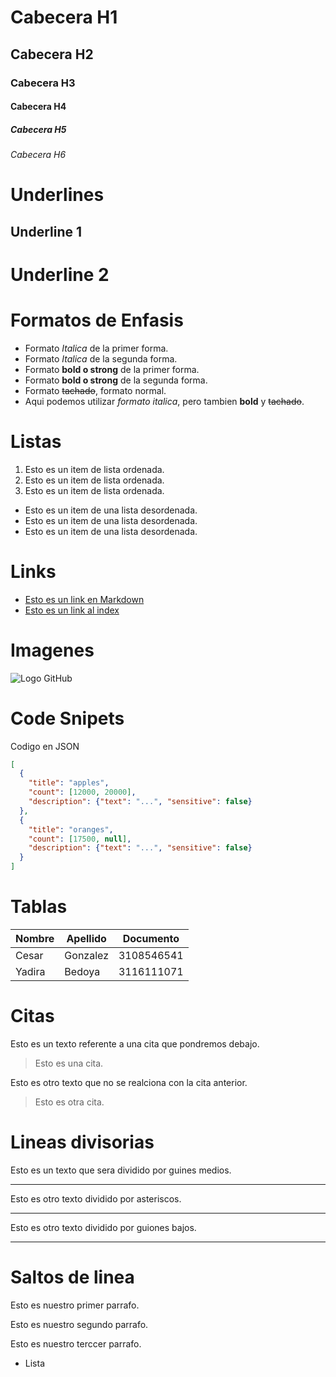 # Cabecera H1
## Cabecera H2
### Cabecera H3
#### Cabecera H4
##### Cabecera H5
###### Cabecera H6


# Underlines
Underline 1
-------------

Underline 2
=============

# Formatos de Enfasis
- Formato *Italica* de la primer forma.
- Formato _Italica_ de la segunda forma.
- Formato **bold o strong** de la primer forma.
- Formato __bold o strong__ de la segunda forma.
- Formato ~~tachado~~, formato normal.
- Aqui podemos utilizar *formato italica*, pero tambien **bold**  y ~~tachado~~.

# Listas
1. Esto es un item de lista ordenada.
2. Esto es un item de lista ordenada.
3. Esto es un item de lista ordenada.
- Esto es un item de una lista desordenada.
- Esto es un item de una lista desordenada.
- Esto es un item de una lista desordenada.

# Links
- [Esto es un link en Markdown](https://www.google.com)
- [Esto es un link al index](index.html)

# Imagenes
![Logo GitHub](https://www.azulschool.net/wp-content/uploads/2020/06/curso-de-git-y-github.png)

# Code Snipets
Codigo en JSON
```JSON
[
  {
    "title": "apples",
    "count": [12000, 20000],
    "description": {"text": "...", "sensitive": false}
  },
  {
    "title": "oranges",
    "count": [17500, null],
    "description": {"text": "...", "sensitive": false}
  }
]
```

# Tablas
| Nombre | Apellido | Documento |
|--------|----------|-----------|
|Cesar   |Gonzalez  |3108546541 |
|Yadira  |Bedoya    |3116111071 |

# Citas
Esto es un texto referente a una cita que pondremos debajo.
> Esto es una cita.

Esto es otro texto que no se realciona con la cita anterior.
> Esto es otra cita.

# Lineas divisorias
Esto es un texto que sera dividido por guines medios.

---
Esto es otro texto dividido por asteriscos.

***

Esto es otro texto dividido por guiones bajos.

___

# Saltos de linea
Esto es nuestro primer parrafo.

Esto es nuestro segundo parrafo.

Esto es nuestro terccer parrafo.
- Lista
